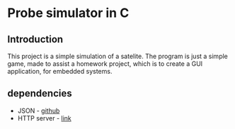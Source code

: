 # Probe simulator in C

## Introduction

This project is a simple simulation of a satelite. The program is just a simple game, made to assist a homework project, which is to create a GUI application, for embedded systems.

## dependencies


 - JSON - [github](https://github.com/nlohmann/json)
 - HTTP server - [link](https://github.com/etr/libhttpserver)
